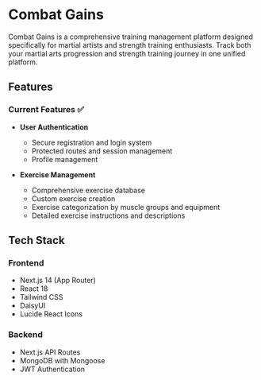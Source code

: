 # Combat Gains

Combat Gains is a comprehensive training management platform designed specifically for martial artists and strength training enthusiasts. Track both your martial arts progression and strength training journey in one unified platform.

## Features

### Current Features ✅
- **User Authentication**
  - Secure registration and login system
  - Protected routes and session management
  - Profile management

- **Exercise Management**
  - Comprehensive exercise database
  - Custom exercise creation
  - Exercise categorization by muscle groups and equipment
  - Detailed exercise instructions and descriptions

## Tech Stack

### Frontend
- Next.js 14 (App Router)
- React 18
- Tailwind CSS
- DaisyUI
- Lucide React Icons

### Backend
- Next.js API Routes
- MongoDB with Mongoose
- JWT Authentication